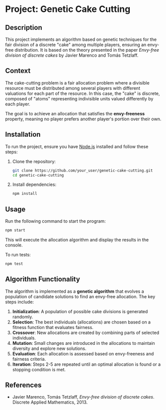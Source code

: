 # Project: Genetic Cake Cutting

## Description

This project implements an algorithm based on genetic techniques for the fair division of a discrete "cake" among
multiple players, ensuring an envy-free distribution. It is based on the theory presented in the paper _Envy-free
division of discrete cakes_ by Javier Marenco and Tomás Tetzlaff.

## Context

The cake-cutting problem is a fair allocation problem where a divisible resource must be distributed among several
players with different valuations for each part of the resource. In this case, the "cake" is discrete, composed of
"atoms" representing indivisible units valued differently by each player.

The goal is to achieve an allocation that satisfies the **envy-freeness** property, meaning no player prefers another
player's portion over their own.

## Installation

To run the project, ensure you have [Node.js](https://nodejs.org/) installed and follow these steps:

1. Clone the repository:
   ```sh
   git clone https://github.com/your_user/genetic-cake-cutting.git
   cd genetic-cake-cutting
   ```
2. Install dependencies:
   ```sh
   npm install
   ```

## Usage

Run the following command to start the program:

```sh
npm start
```

This will execute the allocation algorithm and display the results in the console.

To run tests:

```sh
npm test
```

## Algorithm Functionality

The algorithm is implemented as a **genetic algorithm** that evolves a population of candidate solutions to find an
envy-free allocation. The key steps include:

1. **Initialization**: A population of possible cake divisions is generated randomly.
2. **Selection**: The best individuals (allocations) are chosen based on a fitness function that evaluates fairness.
3. **Crossover**: New allocations are created by combining parts of selected individuals.
4. **Mutation**: Small changes are introduced in the allocations to maintain diversity and explore new solutions.
5. **Evaluation**: Each allocation is assessed based on envy-freeness and fairness criteria.
6. **Iteration**: Steps 2-5 are repeated until an optimal allocation is found or a stopping condition is met.

## References

- Javier Marenco, Tomás Tetzlaff, _Envy-free division of discrete cakes_. Discrete Applied Mathematics, 2013.
